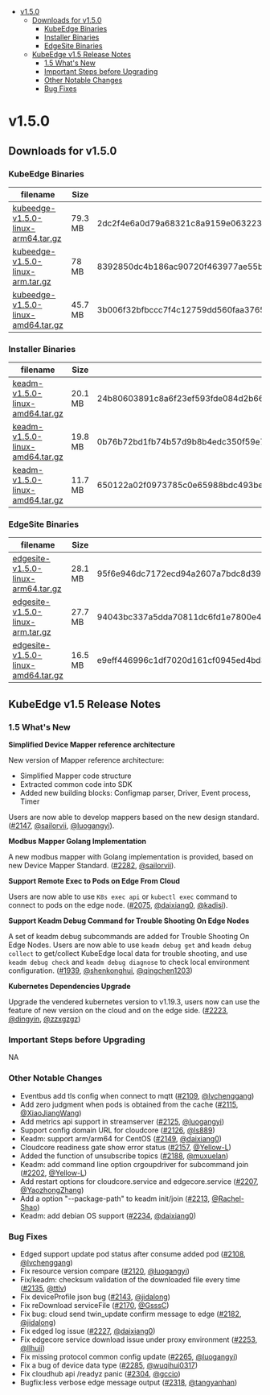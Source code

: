   * [v1.5.0](#v150)
     * [Downloads for v1.5.0](#downloads-for-v150)
        * [KubeEdge Binaries](#kubeedge-binaries)
        * [Installer Binaries](#installer-binaries)
        * [EdgeSite Binaries](#edgesite-binaries)
     * [KubeEdge v1.5 Release Notes](#kubeedge-v15-release-notes)
        * [1.5 What's New](#15-whats-new)
        * [Important Steps before Upgrading](#important-steps-before-upgrading)
        * [Other Notable Changes](#other-notable-changes)
        * [Bug Fixes](#bug-fixes)


# v1.5.0

## Downloads for v1.5.0

### KubeEdge Binaries
| filename | Size | sha512 hash |
| -------- | ---- | ----------- |
| [kubeedge-v1.5.0-linux-arm64.tar.gz](https://github.com/kubeedge/kubeedge/releases/download/v1.5.0/kubeedge-v1.5.0-linux-arm64.tar.gz) |  79.3 MB | 2dc2f4e6a0d79a68321c8a9159e063223a1822bcc56084e99222d5660a2187356b11d0124d05d12ad2b6e536d013d0e016f07d12d2ef42ab703e1fba18ce8805 |
| [kubeedge-v1.5.0-linux-arm.tar.gz](https://github.com/kubeedge/kubeedge/releases/download/v1.5.0/kubeedge-v1.5.0-linux-arm.tar.gz) | 78 MB | 8392850dc4b186ac90720f463977ae55b356cfbf889125d86f344283e514f65414d93505c1f21a5f9dc9633cc0e6bdb16fe68cc6b8d8055c880d82b641c97db8 |
| [kubeedge-v1.5.0-linux-amd64.tar.gz](https://github.com/kubeedge/kubeedge/releases/download/v1.5.0/kubeedge-v1.5.0-linux-amd64.tar.gz) | 45.7 MB | 3b006f32bfbccc7f4c12759dd560faa37655bdcb16bcb590574d9f5ed2fe6dd06e5e1a5dd8e7bb3fdf248794eacd8b13e7c8a3edfadb17597f7bf35620cf3159 |


### Installer Binaries
| filename | Size | sha512 hash |
| -------- | ---- | ----------- |
| [keadm-v1.5.0-linux-amd64.tar.gz](https://github.com/kubeedge/kubeedge/releases/download/v1.5.0/keadm-v1.5.0-linux-arm64.tar.gz) |  20.1 MB | 24b80603891c8a6f23ef593fde084d2b6629e1c0d7a33d8770ba4002d7083b6c4c8bfce6a1975ca1a94ff19402a8dbbcd5954cd399312e3fb2958afcf9878461 |
| [keadm-v1.5.0-linux-amd64.tar.gz](https://github.com/kubeedge/kubeedge/releases/download/v1.5.0/keadm-v1.5.0-linux-arm.tar.gz) |  19.8 MB | 0b76b72bd1fb74b57d9b8b4edc350f59e7935ad2a07cf225fc5103a5552fbc1b0ee0cd8db7e5afd1c0eab06af4dcc7a0879ea5e3b16073acec0efeecfb429bec |
| [keadm-v1.5.0-linux-amd64.tar.gz](https://github.com/kubeedge/kubeedge/releases/download/v1.5.0/keadm-v1.5.0-linux-amd64.tar.gz) |  11.7 MB | 650122a02f0973785c0e65988bdc493be17597e8fb159028edbcdbc0355801772a90bdf4b822f8fb905f626958c0549137e2f39d07ccca0a2f611b7d7941e627 |


### EdgeSite Binaries
| filename | Size | sha512 hash |
| -------- | ---- | ----------- |
| [edgesite-v1.5.0-linux-arm64.tar.gz](https://github.com/kubeedge/kubeedge/releases/download/v1.5.0/edgesite-v1.5.0-linux-arm64.tar.gz) | 28.1 MB | 95f6e946dc7172ecd94a2607a7bdc8d39046e513c975c8bd3c88652c5800df3465fb620e5ac2558b22c861ec95bdad7842333d4d95e53e5ab27bcf96039ae054 |
| [edgesite-v1.5.0-linux-arm.tar.gz](https://github.com/kubeedge/kubeedge/releases/download/v1.5.0/edgesite-v1.5.0-linux-arm.tar.gz) | 27.7 MB | 94043bc337a5dda70811dc6fd1e7800e418abf31ec6a442980182c5767ab86886acbbc12e34951f580be0bcd750e3b35ac69211af48379ea9325a18c25326654 |
| [edgesite-v1.5.0-linux-amd64.tar.gz](https://github.com/kubeedge/kubeedge/releases/download/v1.5.0/edgesite-v1.5.0-linux-amd64.tar.gz) | 16.5 MB | e9eff446996c1df7020d161cf0945ed4bd378f23fadf5e3c77c84c3b0b7d6255fbb55482dcb23a6bf2e74ff3f953b901c42cf28e5a6fb9adf3e6e4651c9e6832 |


## KubeEdge v1.5 Release Notes

### 1.5 What's New

**Simplified Device Mapper reference architecture**

New version of Mapper reference architecture:

- Simplified Mapper code structure
- Extracted common code into SDK
- Added new building blocks: Configmap parser, Driver, Event process, Timer

Users are now able to develop mappers based on the new design standard.([#2147](https://github.com/kubeedge/kubeedge/pull/2147), [@sailorvii](https://github.com/sailorvii), [@luogangyi](https://github.com/luogangyi)).

**Modbus Mapper Golang Implementation**

A new modbus mapper with Golang implementation is provided, based on new Device Mapper Standard. ([#2282](https://github.com/kubeedge/kubeedge/pull/2282), [@sailorvii](https://github.com/sailorvii)). 

**Support Remote Exec to Pods on Edge From Cloud**

Users are now able to use `K8s exec api` or `kubectl exec` command to connect to pods on the edge node. ([#2075](https://github.com/kubeedge/kubeedge/pull/2075), [@daixiang0](https://github.com/daixiang0), [@kadisi](https://github.com/kadisi)).

**Support Keadm Debug Command for Trouble Shooting On Edge Nodes**

A set of keadm debug subcommands are added for Trouble Shooting On Edge Nodes.
Users are now able to use `keadm debug get` and `keadm debug collect` to get/collect KubeEdge local data for trouble shooting, 
and use `keadm debug check` and `keadm debug diagnose` to check local environment configuration. ([#1939](https://github.com/kubeedge/kubeedge/pull/1939), [@shenkonghui](https://github.com/shenkonghui), [@qingchen1203](https://github.com/qingchen1203))

**Kubernetes Dependencies Upgrade**

Upgrade the vendered kubernetes version to v1.19.3, users now can use the feature of new version
on the cloud and on the edge side. ([#2223](https://github.com/kubeedge/kubeedge/pull/2223), [@dingyin](https://github.com/dingyin), [@zzxgzgz](https://github.com/zzxgzgz))

### Important Steps before Upgrading

NA

### Other Notable Changes

- Eventbus add tls config when connect to mqtt ([#2109](https://github.com/kubeedge/kubeedge/pull/2109), [@lvchenggang](https://github.com/lvchenggang))
- Add zero judgment when pods is obtained from the cache ([#2115](https://github.com/kubeedge/kubeedge/pull/2115), [@XiaoJiangWang](https://github.com/XiaoJiangWang))
- Add metrics api support in streamserver ([#2125](https://github.com/kubeedge/kubeedge/pull/2125), [@luogangyi](https://github.com/luogangyi))
- Support config domain URL for cloudcore ([#2126](https://github.com/kubeedge/kubeedge/pull/2126), [@ls889](https://github.com/ls889))
- Keadm: support arm/arm64 for CentOS ([#2149](https://github.com/kubeedge/kubeedge/pull/2149), [@daixiang0](https://github.com/daixiang0))
- Cloudcore readiness gate show error status ([#2157](https://github.com/kubeedge/kubeedge/pull/2157), [@Yellow-L](https://github.com/Yellow-L))
- Added the function of unsubscribe topics ([#2188](https://github.com/kubeedge/kubeedge/pull/2188), [@muxuelan](https://github.com/muxuelan))
- Keadm: add command line option crgoupdriver for subcommand join ([#2202](https://github.com/kubeedge/kubeedge/pull/2202), [@Yellow-L](https://github.com/Yellow-L))
- Add restart options for cloudcore.service and edgecore.service ([#2207](https://github.com/kubeedge/kubeedge/pull/2207), [@YaozhongZhang](https://github.com/YaozhongZhang))
- Add a option "--package-path" to keadm init/join ([#2213](https://github.com/kubeedge/kubeedge/pull/2213), [@Rachel-Shao](https://github.com/Rachel-Shao))
- Keadm: add debian OS support ([#2234](https://github.com/kubeedge/kubeedge/pull/2234), [@daixiang0](https://github.com/daixiang0))



### Bug Fixes

- Edged support update pod status after consume added pod ([#2108](https://github.com/kubeedge/kubeedge/pull/2108), [@lvchenggang](https://github.com/lvchenggang))
- Fix resource version compare ([#2120](https://github.com/kubeedge/kubeedge/pull/2120), [@luogangyi](https://github.com/luogangyi))
- Fix/keadm: checksum validation of the downloaded file every time ([#2135](https://github.com/kubeedge/kubeedge/pull/2135), [@ttlv](https://github.com/ttlv))
- Fix deviceProfile json bug ([#2143](https://github.com/kubeedge/kubeedge/pull/2143), [@jidalong](https://github.com/jidalong))
- Fix reDownload serviceFile ([#2170](https://github.com/kubeedge/kubeedge/pull/2170), [@GsssC](https://github.com/GsssC))
- Fix bug: cloud send twin_update confirm message to edge ([#2182](https://github.com/kubeedge/kubeedge/pull/2182), [@jidalong](https://github.com/jidalong))
- Fix edged log issue ([#2227](https://github.com/kubeedge/kubeedge/pull/2227), [@daixiang0](https://github.com/daixiang0))
- Fix edgecore service download issue under proxy environment ([#2253](https://github.com/kubeedge/kubeedge/pull/2253), [@llhuii](https://github.com/llhuii))
- Fix missing protocol common config update ([#2265](https://github.com/kubeedge/kubeedge/pull/2265), [@luogangyi](https://github.com/luogangyi))
- Fix a bug of device data type ([#2285](https://github.com/kubeedge/kubeedge/pull/2285), [@wuqihui0317](https://github.com/wuqihui0317))
- Fix cloudhub api /readyz panic ([#2304](https://github.com/kubeedge/kubeedge/pull/2304), [@gccio](https://github.com/gccio))
- Bugfix:less verbose edge message output ([#2318](https://github.com/kubeedge/kubeedge/pull/2318), [@tangyanhan](https://github.com/tangyanhan))
